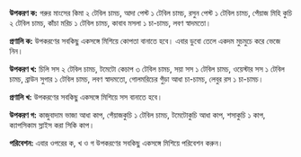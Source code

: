 **উপকরণ ক:** গরুর মাংসের কিমা ২ টেবিল চামচ, আদা পেস্ট ১ টেবিল চামচ, রসুন পেস্ট ১ টেবিল চামচ, পেঁয়াজ মিহি কুচি ২ টেবিল চামচ, কাঁচা মরিচ ১ টেবিল চামচ, কাবাব মসলা ১ চা-চামচ, লবণ স্বাদমতো।

**প্রণালি ক:** উপকরণের সবকিছু একসঙ্গে মিশিয়ে কোপতা বানাতে হবে। এবার ডুবো তেলে একদম মুচমুচে করে ভেজে নিন।

**উপকরণ খ:** চিলি সস ২ টেবিল চামচ, টমেটো কেচাপ ৩ টেবিল চামচ, সয়া সস ১ টেবিল চামচ, ওয়েস্টার সস ১ টেবিল চামচ, ব্রাউন সুগার ১ টেবিল চামচ, লবণ স্বাদমতো, গোলমরিচের গুঁড়া আধা চা-চামচ, লেবুর রস ১ চা-চামচ।

**প্রণালি খ:** উপকরণের সবকিছু একসঙ্গে মিশিয়ে সস বানাতে হবে।

**উপকরণ গ:** কাজুবাদাম ভাজা আধা কাপ, পেঁয়াজকুচি ১ টেবিল চামচ, টমেটোকুচি আধা কাপ, শসাকুচি ১ কাপ, ক্যাপসিকাম স্লাইস করা সিকি কাপ।

**পরিবেশন:** এবার ওপরের ক, খ ও গ উপকরণের সবকিছু একসঙ্গে মিশিয়ে পরিবেশন করুন।
